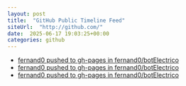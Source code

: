 ```yaml
---
layout: post
title:  "GitHub Public Timeline Feed"
siteUrl:  "http://github.com/"
date:  2025-06-17 19:03:25+00:00
categories: github
---
```

*  [fernand0 pushed to gh-pages in fernand0/botElectrico](https://github.com/fernand0/botElectrico/compare/7c07b747a7...ff5b88097f)
*  [fernand0 pushed to gh-pages in fernand0/botElectrico](https://github.com/fernand0/botElectrico/compare/8dfa015b4e...c46232a774)
*  [fernand0 pushed to gh-pages in fernand0/botElectrico](https://github.com/fernand0/botElectrico/compare/79d3a281ba...687aa98255)
